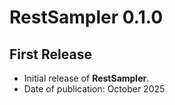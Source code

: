 # RestSampler 0.1.0

## First Release
- Initial release of **RestSampler**.  
- Date of publication: October 2025
